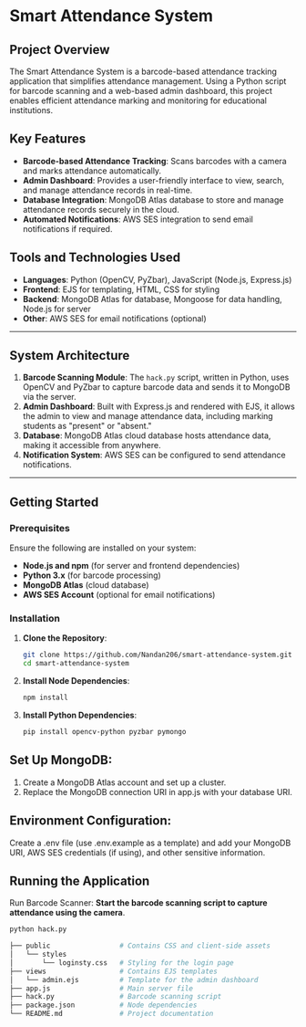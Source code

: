 # Smart Attendance System

## Project Overview
The Smart Attendance System is a barcode-based attendance tracking application that simplifies attendance management. Using a Python script for barcode scanning and a web-based admin dashboard, this project enables efficient attendance marking and monitoring for educational institutions. 

## Key Features
- **Barcode-based Attendance Tracking**: Scans barcodes with a camera and marks attendance automatically.
- **Admin Dashboard**: Provides a user-friendly interface to view, search, and manage attendance records in real-time.
- **Database Integration**: MongoDB Atlas database to store and manage attendance records securely in the cloud.
- **Automated Notifications**: AWS SES integration to send email notifications if required.

## Tools and Technologies Used
- **Languages**: Python (OpenCV, PyZbar), JavaScript (Node.js, Express.js)
- **Frontend**: EJS for templating, HTML, CSS for styling
- **Backend**: MongoDB Atlas for database, Mongoose for data handling, Node.js for server
- **Other**: AWS SES for email notifications (optional)

---

## System Architecture
1. **Barcode Scanning Module**: The `hack.py` script, written in Python, uses OpenCV and PyZbar to capture barcode data and sends it to MongoDB via the server.
2. **Admin Dashboard**: Built with Express.js and rendered with EJS, it allows the admin to view and manage attendance data, including marking students as "present" or "absent."
3. **Database**: MongoDB Atlas cloud database hosts attendance data, making it accessible from anywhere.
4. **Notification System**: AWS SES can be configured to send attendance notifications.

---

## Getting Started

### Prerequisites
Ensure the following are installed on your system:
- **Node.js and npm** (for server and frontend dependencies)
- **Python 3.x** (for barcode processing)
- **MongoDB Atlas** (cloud database)
- **AWS SES Account** (optional for email notifications)

### Installation
1. **Clone the Repository**:
   ```bash
   git clone https://github.com/Nandan206/smart-attendance-system.git
   cd smart-attendance-system
2. **Install Node Dependencies**:
   ```bash
   npm install
3. **Install Python Dependencies**:
   ```bash
   pip install opencv-python pyzbar pymongo
   
## Set Up MongoDB:

1. Create a MongoDB Atlas account and set up a cluster.
2. Replace the MongoDB connection URI in app.js with your database URI.
   
## Environment Configuration:

Create a .env file (use .env.example as a template) and add your MongoDB URI, AWS SES credentials (if using), and other sensitive information.

## Running the Application
Run Barcode Scanner:
**Start the barcode scanning script to capture attendance using the camera**.

```bash
python hack.py

├── public                 # Contains CSS and client-side assets
│   └── styles
│       └── loginsty.css   # Styling for the login page
├── views                  # Contains EJS templates
│   └── admin.ejs          # Template for the admin dashboard
├── app.js                 # Main server file
├── hack.py                # Barcode scanning script
├── package.json           # Node dependencies
└── README.md              # Project documentation
